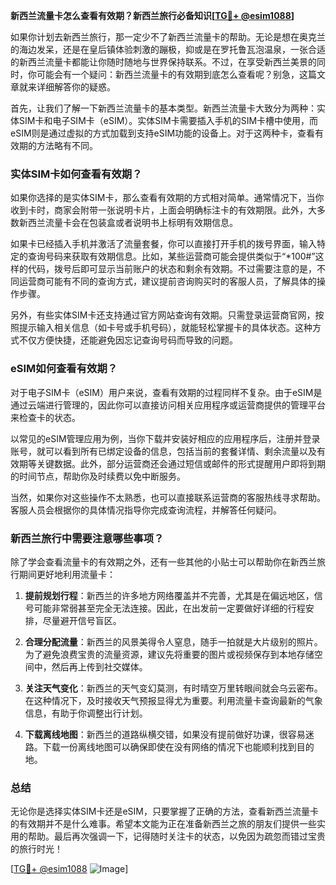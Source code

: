 **新西兰流量卡怎么查看有效期？新西兰旅行必备知识[[TG💪+ @esim1088](https://t.me/s/esim1088)]**

如果你计划去新西兰旅行，那一定少不了新西兰流量卡的帮助。无论是想在奥克兰的海边发呆，还是在皇后镇体验刺激的蹦极，抑或是在罗托鲁瓦泡温泉，一张合适的新西兰流量卡都能让你随时随地与世界保持联系。不过，在享受新西兰美景的同时，你可能会有一个疑问：新西兰流量卡的有效期到底怎么查看呢？别急，这篇文章就来详细解答你的疑惑。

首先，让我们了解一下新西兰流量卡的基本类型。新西兰流量卡大致分为两种：实体SIM卡和电子SIM卡（eSIM）。实体SIM卡需要插入手机的SIM卡槽中使用，而eSIM则是通过虚拟的方式加载到支持eSIM功能的设备上。对于这两种卡，查看有效期的方法略有不同。

### 实体SIM卡如何查看有效期？

如果你选择的是实体SIM卡，那么查看有效期的方式相对简单。通常情况下，当你收到卡时，商家会附带一张说明卡片，上面会明确标注卡的有效期限。此外，大多数新西兰流量卡会在包装盒或者说明书上标明有效期信息。

如果卡已经插入手机并激活了流量套餐，你可以直接打开手机的拨号界面，输入特定的查询号码来获取有效期信息。比如，某些运营商可能会提供类似于“*100#”这样的代码，拨号后即可显示当前账户的状态和剩余有效期。不过需要注意的是，不同运营商可能有不同的查询方式，建议提前咨询购买时的客服人员，了解具体的操作步骤。

另外，有些实体SIM卡还支持通过官方网站查询有效期。只需登录运营商官网，按照提示输入相关信息（如卡号或手机号码），就能轻松掌握卡的具体状态。这种方式不仅方便快捷，还能避免因忘记查询号码而导致的问题。

### eSIM如何查看有效期？

对于电子SIM卡（eSIM）用户来说，查看有效期的过程同样不复杂。由于eSIM是通过云端进行管理的，因此你可以直接访问相关应用程序或运营商提供的管理平台来检查卡的状态。

以常见的eSIM管理应用为例，当你下载并安装好相应的应用程序后，注册并登录账号，就可以看到所有已绑定设备的信息，包括当前的套餐详情、剩余流量以及有效期等关键数据。此外，部分运营商还会通过短信或邮件的形式提醒用户即将到期的时间节点，帮助你及时续费以免中断服务。

当然，如果你对这些操作不太熟悉，也可以直接联系运营商的客服热线寻求帮助。客服人员会根据你的具体情况指导你完成查询流程，并解答任何疑问。

### 新西兰旅行中需要注意哪些事项？

除了学会查看流量卡的有效期之外，还有一些其他的小贴士可以帮助你在新西兰旅行期间更好地利用流量卡：

1. **提前规划行程**：新西兰的许多地方网络覆盖并不完善，尤其是在偏远地区，信号可能非常弱甚至完全无法连接。因此，在出发前一定要做好详细的行程安排，尽量避开信号盲区。
   
2. **合理分配流量**：新西兰的风景美得令人窒息，随手一拍就是大片级别的照片。为了避免浪费宝贵的流量资源，建议先将重要的图片或视频保存到本地存储空间中，然后再上传到社交媒体。

3. **关注天气变化**：新西兰的天气变幻莫测，有时晴空万里转眼间就会乌云密布。在这种情况下，及时接收天气预报显得尤为重要。利用流量卡查询最新的气象信息，有助于你调整出行计划。

4. **下载离线地图**：新西兰的道路纵横交错，如果没有提前做好功课，很容易迷路。下载一份离线地图可以确保即使在没有网络的情况下也能顺利找到目的地。

### 总结

无论你是选择实体SIM卡还是eSIM，只要掌握了正确的方法，查看新西兰流量卡的有效期并不是什么难事。希望本文能为正在准备新西兰之旅的朋友们提供一些实用的帮助。最后再次强调一下，记得随时关注卡的状态，以免因为疏忽而错过宝贵的旅行时光！

[[TG💪+ @esim1088](https://t.me/s/esim1088) ![Image](https://i.postimg.cc/4NQfJmqS/Snipaste-2025-05-13-00-14-12.png)]